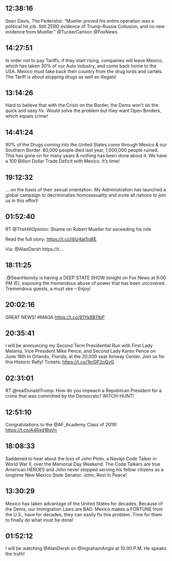 ## 12:38:16
Sean Davis, The Federalist: “Mueller proved his entire operation was a political hit job. Still ZERO evidence of Trump-Russia Collusion, and no new evidence from Mueller.”  @TuckerCarlson @FoxNews
## 14:27:51
In order not to pay Tariffs, if they start rising, companies will leave Mexico, which has taken 30% of our Auto Industry, and come back home to the USA. Mexico must take back their country from the drug lords and cartels. The Tariff is about stopping drugs as well as illegals!
## 13:14:26
Hard to believe that with the Crisis on the Border, the Dems won’t do the quick and easy fix. Would solve the problem but they want Open Borders, which equals crime!
## 14:41:24
90% of the Drugs coming into the United States come through Mexico &amp; our Southern Border. 80,000 people died last year, 1,000,000 people ruined. This has gone on for many years &amp; nothing has been done about it. We have a 100 Billion Dollar Trade Deficit with Mexico. It’s time!
## 19:12:32
....on the basis of their sexual orientation. My Administration has launched a global campaign to decriminalize homosexuality and invite all nations to join us in this effort!
## 01:52:40
RT @TheHillOpinion: Shame on Robert Mueller for exceeding his role

Read the full story:
https://t.co/lbU4at5q8E

Via: @AlanDersh https://t…
## 18:11:25
.@SeanHannity is having a DEEP STATE SHOW tonight on Fox News at 9:00 PM (E), exposing the tremendous abuse of power that has been uncovered. Tremendous guests, a must see – Enjoy!
## 20:02:16
GREAT NEWS! #MAGA https://t.co/91Yk8B11bP
## 20:35:41
I will be announcing my Second Term Presidential Run with First Lady Melania, Vice President Mike Pence, and Second Lady Karen Pence on June 18th in Orlando, Florida, at the 20,000 seat Amway Center. Join us for this Historic Rally! Tickets: https://t.co/1krDP2oQvG
## 02:31:01
RT @realDonaldTrump: How do you impeach a Republican President for a crime that was committed by the Democrats? WITCH-HUNT!
## 12:51:10
Congratulations to the @AF_Academy Class of 2019! https://t.co/A4Rxd1BsVn
## 18:08:33
Saddened to hear about the loss of John Pinto, a Navajo Code Talker in World War II, over the Memorial Day Weekend. The Code Talkers are true American HEROES and John never stopped serving his fellow citizens as a longtime New Mexico State Senator. John, Rest In Peace!
## 13:30:29
Mexico has taken advantage of the United States for decades. Because of the Dems, our Immigration Laws are BAD. Mexico makes a FORTUNE from the U.S., have for decades, they can easily fix this problem. Time for them to finally do what must be done!
## 01:52:12
I will be watching @AlanDersh on @IngrahamAngle at 10:00 P.M. He speaks the truth!
